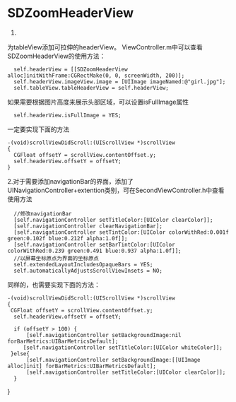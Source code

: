 # SDZoomHeaderView
1.
为tableView添加可拉伸的headerView。
ViewController.m中可以查看SDZoomHeaderView的使用方法：

      self.headerView = [[SDZoomHeaderView alloc]initWithFrame:CGRectMake(0, 0, screenWidth, 200)];
      self.headerView.imageView.image = [UIImage imageNamed:@"girl.jpg"];
      self.tableView.tableHeaderView = self.headerView;
      
如果需要根据图片高度来展示头部区域，可以设置isFullImage属性

      self.headerView.isFullImage = YES;
      
  一定要实现下面的方法
  
    -(void)scrollViewDidScroll:(UIScrollView *)scrollView
    {
      CGFloat offsetY = scrollView.contentOffset.y;
      self.headerView.offsetY = offsetY;
    }


2.对于需要添加navigationBar的界面，添加了UINavigationController+extention类别，可在SecondViewController.h中查看使用方法

      //修改navigationBar
      [self.navigationController setTitleColor:[UIColor clearColor]];
      [self.navigationController clearNavigationBar];
      [self.navigationController setTintColor:[UIColor colorWithRed:0.001f green:0.102f blue:0.212f alpha:1.0f]];
      [self.navigationController setBarTintColor:[UIColor colorWithRed:0.239 green:0.491 blue:0.937 alpha:1.0f]];
      //以屏幕坐标原点为界面的坐标原点
      self.extendedLayoutIncludesOpaqueBars = YES;
      self.automaticallyAdjustsScrollViewInsets = NO;
      
  同样的，也需要实现下面的方法：
  
    -(void)scrollViewDidScroll:(UIScrollView *)scrollView
    {
     CGFloat offsetY = scrollView.contentOffset.y;
      self.headerView.offsetY = offsetY;
    
      if (offsetY > 100) {
          [self.navigationController setBackgroundImage:nil forBarMetrics:UIBarMetricsDefault];
         [self.navigationController setTitleColor:[UIColor whiteColor]];
     }else{
          [self.navigationController setBackgroundImage:[[UIImage alloc]init] forBarMetrics:UIBarMetricsDefault];
          [self.navigationController setTitleColor:[UIColor clearColor]];
      }
   }
